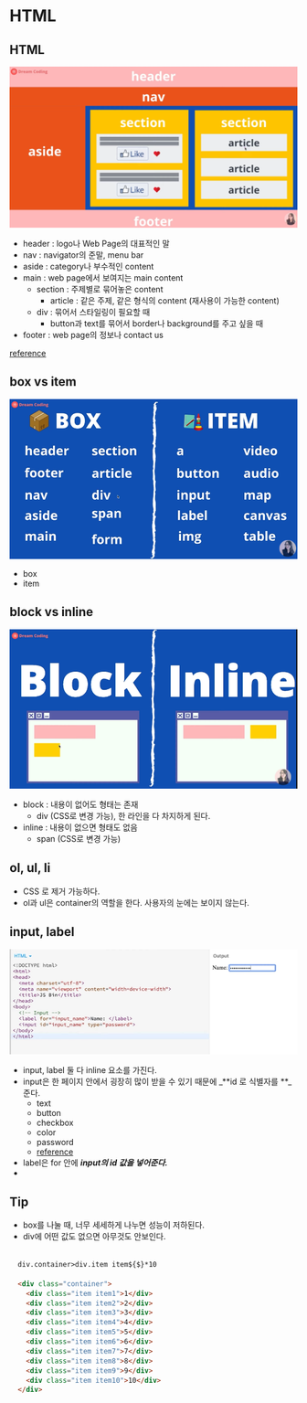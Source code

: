 # HTML

## HTML

<img src="img/HTML.PNG">

- header : logo나 Web Page의 대표적인 말
- nav : navigator의 준말, menu bar
- aside : category나 부수적인 content
- main : web page에서 보여지는 main content
  - section : 주제별로 묶어놓은 content
    - article : 같은 주제, 같은 형식의 content (재사용이 가능한 content)
  - div : 묶어서 스타일링이 필요할 때
    - button과 text를 묶어서 border나 background를 주고 싶을 때
- footer : web page의 정보나 contact us

[reference](https://developer.mozilla.org/en-US/docs/Learn/HTML/Introduction_to_HTML/Document_and_website_structure)

## box vs item

<img src="img/box-item.PNG">

- box
- item

## block vs inline

<img src="img/block-inline.PNG">

- block : 내용이 없어도 형태는 존재
  - div (CSS로 변경 가능), 한 라인을 다 차지하게 된다.
- inline : 내용이 없으면 형태도 없음
  - span (CSS로 변경 가능)

## ol, ul, li

 - CSS 로 제거 가능하다.
 - ol과 ul은 container의 역할을 한다. 사용자의 눈에는 보이지 않는다.

## input, label

<img src="img/input-label.PNG">

- input, label 둘 다 inline 요소를 가진다.
- input은 한 페이지 안에서 굉장히 많이 받을 수 있기 때문에 _**id 로 식별자를 **_준다.
  - text
  - button
  - checkbox
  - color
  - password
  - [reference](https://developer.mozilla.org/en-US/docs/Web/HTML/Element/input)
- label은 for 안에 _**input의 id 값을 넣어준다.**_
- 

## Tip

- box를 나눌 때, 너무 세세하게 나누면 성능이 저하된다.
- div에 어떤 값도 없으면 아무것도 안보인다.
```html

  div.container>div.item item${$}*10

  <div class="container">
    <div class="item item1">1</div>
    <div class="item item2">2</div>
    <div class="item item3">3</div>
    <div class="item item4">4</div>
    <div class="item item5">5</div>
    <div class="item item6">6</div>
    <div class="item item7">7</div>
    <div class="item item8">8</div>
    <div class="item item9">9</div>
    <div class="item item10">10</div>
  </div>
```